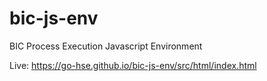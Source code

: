 # bic-js-env
BIC Process Execution Javascript Environment


Live: https://go-hse.github.io/bic-js-env/src/html/index.html
